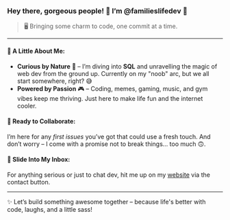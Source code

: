 ### Hey there, gorgeous people! 👋 I’m **@familieslifedev** 🎉

> 🖥️ Bringing some charm to code, one commit at a time.

---

#### 🧩 A Little About Me:
- **Curious by Nature** 🌱 – I’m diving into **SQL** and unravelling the magic of web dev from the ground up. Currently on my "noob" arc, but we all start somewhere, right? 😅
- **Powered by Passion** 🎮 – Coding, memes, gaming, music, and gym vibes keep me thriving. Just here to make life fun and the internet cooler.
  
#### 💞 Ready to Collaborate:
I’m here for any *first issues* you’ve got that could use a fresh touch. And don’t worry – I come with a promise not to break things… too much 🙃.

#### 💌 Slide Into My Inbox:
For anything serious or just to chat dev, hit me up on my [website](https://tinyurl.com/2p8wjn5p) via the contact button.

---

✨ Let’s build something awesome together – because life's better with code, laughs, and a little sass!
<!---
familieslifedev/familieslifedev is a ✨ special ✨ repository because its `README.md` (this file) appears on your GitHub profile.
You can click the Preview link to take a look at your changes.
--->
